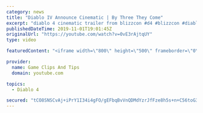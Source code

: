 ```yaml
---
category: news
title: "Diablo IV Announce Cinematic | By Three They Come"
excerpt: "diablo 4 cinematic trailer from blizzcon #d4 #blizzcon #diablo."
publishedDateTime: 2019-11-01T19:01:45Z
originalUrl: "https://youtube.com/watch?v=0vE3rAjtqUY"
type: video

featuredContent: "<iframe width=\"800\" height=\"500\" frameborder=\"0\" src=\"https://www.youtube.com/embed/0vE3rAjtqUY\" allow=\"accelerometer; autoplay; encrypted-media; gyroscope; picture-in-picture\" allowfullscreen></iframe>"

provider:
  name: Game Clips And Tips
  domain: youtube.com

topics:
  - Diablo 4

secured: "tCO8SNSCvAj+iPrY1I34i4gFO/gEFbqBvVnQDMdYzrJfFze8h5s+n+C56toG3zPRiG2PMh77/ef4ULmVEyKUpHoeKWNvWjrreSY/9ZlSEv0XikpuSXeRx5oSEuuobzltjoRqeNTf5rXSdsNxuflPNiFP3vUGHfjbOxgbEYLuu/rc51ww7+tw087NGgi/KFDL8CvyRzOiUlsnE+yNyrNUFZdwYsFyRQJOwuvjOWu3zafZqcwHWNYVti7EjiYnM2TdF2E8/hu59kJB9cSuVB0ySRodaHkGHkclVQ8dCopsmHAnnmOk6caS5W0ragd7im5LQqTaDkFcndJxP2yyXe5DUZH03HNObkVv67H7f/D0NwQffqgszZhjEb8f1wEbt1R2pVQDUPwV/CJxtAQph8bNUA==;6t/oZGUrb2pi2XjVq2HMdA=="
---
```


